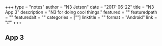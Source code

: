+++
type = "notes"
author = "N3 Jetson"
date = "2017-06-22"
title = "N3 App 3"
description = "N3 for doing cool things."
featured = ""
featuredpath = ""
featuredalt = ""
categories = [""]
linktitle = ""
format = "Android"
link = "#"
+++

## App 3
